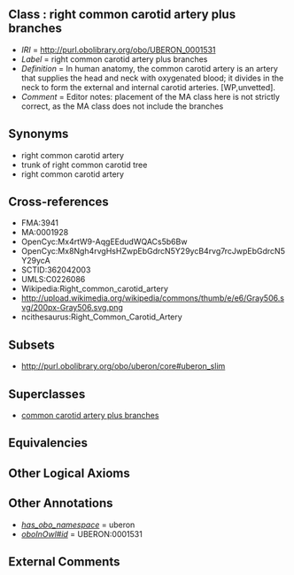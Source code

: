 
## Class : right common carotid artery plus branches

 * *IRI* = http://purl.obolibrary.org/obo/UBERON_0001531
 * *Label* = right common carotid artery plus branches
 * *Definition* = In human anatomy, the common carotid artery is an artery that supplies the head and neck with oxygenated blood; it divides in the neck to form the external and internal carotid arteries. [WP,unvetted].
 * *Comment* = Editor notes: placement of the MA class here is not strictly correct, as the MA class does not include the branches

## Synonyms

 * right common carotid artery
 * trunk of right common carotid tree
 * right common carotid artery

## Cross-references

 * FMA:3941
 * MA:0001928
 * OpenCyc:Mx4rtW9-AqgEEdudWQACs5b6Bw
 * OpenCyc:Mx8Ngh4rvgHsHZwpEbGdrcN5Y29ycB4rvg7rcJwpEbGdrcN5Y29ycA
 * SCTID:362042003
 * UMLS:C0226086
 * Wikipedia:Right_common_carotid_artery
 * http://upload.wikimedia.org/wikipedia/commons/thumb/e/e6/Gray506.svg/200px-Gray506.svg.png
 * ncithesaurus:Right_Common_Carotid_Artery

## Subsets

 * http://purl.obolibrary.org/obo/uberon/core#uberon_slim

## Superclasses

 * [common carotid artery plus branches](../../UBERON/30/UBERON_0001530.md)

## Equivalencies


## Other Logical Axioms


## Other Annotations

 * *[has_obo_namespace](../../ce/oboInOwl#hasOBONamespace.md)* = uberon
 * *[oboInOwl#id](../../id/oboInOwl#id.md)* = UBERON:0001531

## External Comments

